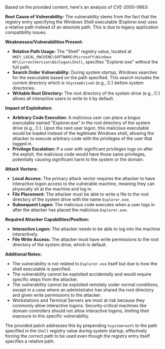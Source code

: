 Based on the provided content, here's an analysis of CVE-2000-0663:

**Root Cause of Vulnerability:**
The vulnerability stems from the fact that the registry entry specifying the Windows Shell executable (Explorer.exe) uses a relative path instead of an absolute path. This is due to legacy application compatibility issues.

**Weaknesses/Vulnerabilities Present:**
- **Relative Path Usage:** The "Shell" registry value, located at `HKEY_LOCAL_MACHINE\SOFTWARE\Microsoft\Windows NT\CurrentVersion\Winlogon\Shell`, specifies "Explorer.exe" without the full path.
- **Search Order Vulnerability:** During system startup, Windows searches for the executable based on the path specified. This search includes the current directory which is `%SystemDrive%` (e.g., C:\) before system directories.
- **Writable Root Directory:** The root directory of the system drive (e.g., C:\) allows all interactive users to write to it by default.

**Impact of Exploitation:**
- **Arbitrary Code Execution:** A malicious user can place a bogus executable named "Explorer.exe" in the root directory of the system drive (e.g., C:\). Upon the next user logon, this malicious executable would be loaded instead of the legitimate Windows shell, allowing the attacker to execute arbitrary code with the privileges of the user that logged in.
- **Privilege Escalation:** If a user with significant privileges logs on after the exploit, the malicious code would have those same privileges, potentially causing significant harm to the system or the domain.

**Attack Vectors:**
- **Local Access:** The primary attack vector requires the attacker to have interactive logon access to the vulnerable machine, meaning they can physically sit at the machine and log in.
- **File Placement:** The attacker must be able to write a file to the root directory of the system drive with the name `Explorer.exe`.
- **Subsequent Logon:** The malicious code executes when a user logs in after the attacker has placed the malicious `Explorer.exe`.

**Required Attacker Capabilities/Position:**
- **Interactive Logon:** The attacker needs to be able to log into the machine interactively.
- **File Write Access:** The attacker must have write permissions to the root directory of the system drive, which is default.

**Additional Notes:**
- The vulnerability is not related to `Explorer.exe` itself but due to how the shell executable is specified.
- The vulnerability cannot be exploited accidentally and would require specific steps from the attacker.
- The vulnerability cannot be exploited remotely under normal conditions, except in a case where an administrator has shared the root directory and given write permissions to the attacker.
- Workstations and Terminal Servers are most at risk because they commonly allow interactive logons. Security-critical machines like domain controllers should not allow interactive logons, limiting their exposure to this specific vulnerability.

The provided patch addresses this by prepending `%systemroot%` to the path specified in the `Shell` registry value during system startup, effectively forcing the correct path to be used even though the registry entry itself specifies a relative path.